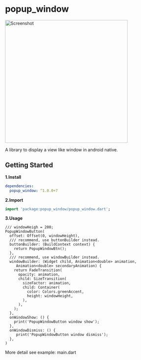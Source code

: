 # popup_window

<img src="screenshot/20190316_160029.gif"  height="400" alt="Screenshot"/> 

A library to display a view like window in android native.
## Getting Started

**1.Install**
```yaml
dependencies:
  popup_window: ^1.0.0+7
```

**2.Import**

```dart
import 'package:popup_window/popup_window.dart';
```

**3.Usage**
```
/// windowHeigh = 200;
PopupWindowButton(
  offset: Offset(0, windowHeight),
  /// recommend, use buttonBuilder instead.
  buttonBuilder: (BuildContext context) {
    return PopupWindowBtn();
  },
  /// recommend, use windowBuilder instead.
  windowBuilder: (Widget child, Animation<double> animation,
     Animation<double> secondaryAnimation) {
    return FadeTransition(
      opacity: animation,
      child: SizeTransition(
        sizeFactor: animation,
        child: Container(
          color: Colors.greenAccent,
          height: windowHeight,
        ),
      ),
    );
  },
  onWindowShow: () {
    print('PopupWindowButton window show');
  },
  onWindowDismiss: () {
     print('PopupWindowButton window dismiss');
  },
)
```

More detail see example: main.dart
